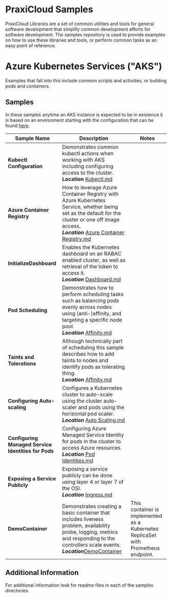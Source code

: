 # PraxiCloud Samples
PraxiCloud Libraries are a set of common utilities and tools for general software development that simplify common development efforts for software development. The samples repository is used to provide examples on how to use these libraries and tools, or perform common tasks as an easy point of reference.



# Azure Kubernetes Services ("AKS")

Examples that fall into this include common scripts and activities, or building pods and containers.

## Samples

In these samples anytime an AKS instance is expected to be in existence it is based on an environment starting with the configuration that can be found [here](Azure%20Kubernetes%20Service/Configuring%20the%20cluster.md).

|Sample Name| Description | Notes |
| ------------- | ------------- | ------------- |
|**Kubectl Configuration**| Demonstrates common kubectl actions when working with AKS including configuring access to the cluster.<br />**Location** [Kubectl.md](Azure%20Kubernetes%20Service/Configuration/Kubectl.md) |  |
|**Azure Container Registry**| How to leverage Azure Container Registry with Azure Kubernetes Service, whether being set as the default for the cluster or one off image access.<br />***Location*** [Azure Container Registry.md](Azure%20Kubernetes%20Service/Configuration/Azure%20Container%20Registry.md) | |
|**InitializeDashboard**|Enables the Kubernetes dashboard on an RABAC enabled cluster, as well as retrieval of the token to access it.<br>***Location*** [Dashboard.md](Azure%20Kubernetes%20Service/Configuration/Dashboard.md)|  |
|**Pod Scheduling**|Demonstrates how to perform scheduling tasks such as balancing pods evenly across nodes using (anti-)affinity, and targeting a specific node pool.<br/>***Location*** [Affinity.md](Azure%20Kubernetes%20Service/Scheduling/Affinity.md)| |
|**Taints and Tolerations**|Although technically part of scheduling this sample describes how to add taints to nodes and identify pods as tolerating thing.<br/>***Location*** [Affinity.md](Azure%20Kubernetes%20Service/Scheduling/Taints.md)| |
|**Configuring Auto-scaling**|Configures a Kubernetes cluster to auto-scale using the cluster auto-scaler and pods using the horizontal pod scaler.<br/>***Location*** [Auto Scaling.md](Azure%20Kubernetes%20Service/Scaling/Auto%20Scaling.md)| |
|**Configuring Managed Service Identities for Pods**|Configuring Azure Managed Service Identity for pods in the cluster to access Azure resources.<br/>***Location*** [Pod Identities.md](Azure%20Kubernetes%20Service/Configuration/Pod%20Identities.md)| |
|**Exposing a Service Publicly**|Exposing a service publicly can be done using layer 4 or layer 7 of the OSI. <br />***Location*** [Ingress.md](Azure%20Kubernetes%20Service/Ingress/Ingress.md)| |
|**DemoContainer**|Demonstrates creating a basic container that includes liveness problem, availability probe, logging, metrics and responding to the controllers scale events.<br />***Location***[DemoContainer](Azure%20Kubernetes%20Service/DemoContainer/Readme.md)| This container is implemented as a Kubernetes ReplicaSet with Prometheus endpoint. |

## Additional Information

For additional information look for readme files in each of the samples directories.